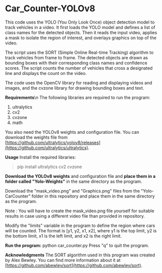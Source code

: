# Car_Counter-YOLOv8
This code uses the YOLO (You Only Look Once) object detection model to track vehicles in a video. It first loads the YOLO model and defines a list of class names for the detected objects. Then it reads the input video, applies a mask to isolate the region of interest, and overlays graphics on top of the video.

The script uses the SORT (Simple Online Real-time Tracking) algorithm to track vehicles from frame to frame. The detected objects are drawn as bounding boxes with their corresponding class names and confidence scores. The script counts the number of vehicles that cross a designated line and displays the count on the video.

The code uses the OpenCV library for reading and displaying videos and images, and the cvzone library for drawing bounding boxes and text.

**Requirements**\n
The following libraries are required to run the program:
1. ultralytics
2. cv2
3. cvzone
4. math

You also need the YOLOv8 weights and configuration file. You can download the weights file from [https://github.com/ultralytics/yolov8/releases](https://github.com/ultralytics/ultralytics).

**Usage**
Install the required libraries:
 > pip install ultralytics cv2 cvzone
 
**Download the YOLOv8 weights** and configuration file and **place them in a folder called "Yolo-Weights"** in the same directory as the program.

Download the "mask_video.png" and "Graphics.png" files from the "Yolo-CarCounter" folder in this repository and place them in the same directory as the program.

Note : You will have to create the mask_video.png file yourself for suitable results in case using a different video file than provided in repository.

Modify the "limits" variable in the program to define the region where cars will be counted. The format is [y1, y2, x1, x2], where y1 is the top limit, y2 is the bottom limit, x1 is the left limit, and x2 is the right limit.

**Run the program:**
python car_counter.py
Press "q" to quit the program.

**Acknowledgments**
The SORT algorithm used in this program was created by Alex Bewley. You can find more information about it at [https://github.com/abewley/sort](https://github.com/abewley/sort).
